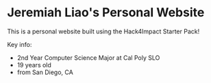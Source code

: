 # Jeremiah Liao's Personal Website
This is a personal website built using the Hack4Impact Starter Pack!

Key info: 
 - 2nd Year Computer Science Major at Cal Poly SLO
 - 19 years old
 - from San Diego, CA
